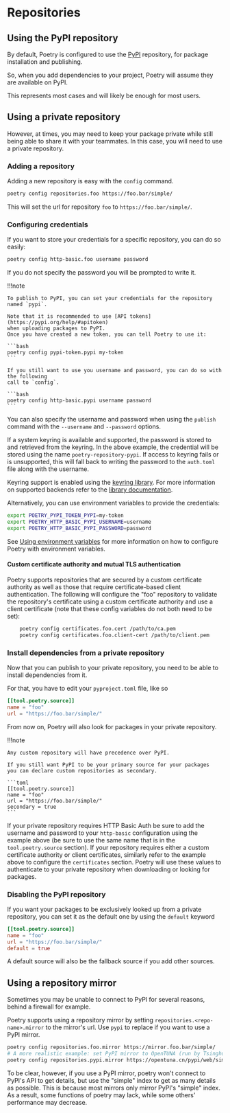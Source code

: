 # Repositories

## Using the PyPI repository

By default, Poetry is configured to use the [PyPI](https://pypi.org) repository,
for package installation and publishing.

So, when you add dependencies to your project, Poetry will assume they are available
on PyPI.

This represents most cases and will likely be enough for most users.


## Using a private repository

However, at times, you may need to keep your package private while still being
able to share it with your teammates. In this case, you will need to use a private
repository.

### Adding a repository

Adding a new repository is easy with the `config` command.

```bash
poetry config repositories.foo https://foo.bar/simple/
```

This will set the url for repository `foo` to `https://foo.bar/simple/`.

### Configuring credentials

If you want to store your credentials for a specific repository, you can do so easily:

```bash
poetry config http-basic.foo username password
```

If you do not specify the password you will be prompted to write it.

!!!note

    To publish to PyPI, you can set your credentials for the repository named `pypi`.

    Note that it is recommended to use [API tokens](https://pypi.org/help/#apitoken)
    when uploading packages to PyPI.
    Once you have created a new token, you can tell Poetry to use it:

    ```bash
    poetry config pypi-token.pypi my-token
    ```

    If you still want to use you username and password, you can do so with the following
    call to `config`.

    ```bash
    poetry config http-basic.pypi username password
    ```

You can also specify the username and password when using the `publish` command
with the `--username` and `--password` options.

If a system keyring is available and supported, the password is stored to and retrieved from the keyring. In the above example, the credential will be stored using the name `poetry-repository-pypi`. If access to keyring fails or is unsupported, this will fall back to writing the password to the `auth.toml` file along with the username.

Keyring support is enabled using the [keyring library](https://pypi.org/project/keyring/). For more information on supported backends refer to the [library documentation](https://keyring.readthedocs.io/en/latest/?badge=latest).

Alternatively, you can use environment variables to provide the credentials:

```bash
export POETRY_PYPI_TOKEN_PYPI=my-token
export POETRY_HTTP_BASIC_PYPI_USERNAME=username
export POETRY_HTTP_BASIC_PYPI_PASSWORD=password
```

See [Using environment variables](/docs/configuration/#using-environment-variables) for more information
on how to configure Poetry with environment variables.

#### Custom certificate authority and mutual TLS authentication
Poetry supports repositories that are secured by a custom certificate authority as well as those that require
certificate-based client authentication.  The following will configure the "foo" repository to validate the repository's
certificate using a custom certificate authority and use a client certificate (note that these config variables do not
both need to be set):
```bash
    poetry config certificates.foo.cert /path/to/ca.pem
    poetry config certificates.foo.client-cert /path/to/client.pem
```

### Install dependencies from a private repository

Now that you can publish to your private repository, you need to be able to
install dependencies from it.

For that, you have to edit your `pyproject.toml` file, like so

```toml
[[tool.poetry.source]]
name = "foo"
url = "https://foo.bar/simple/"
```

From now on, Poetry will also look for packages in your private repository.

!!!note

    Any custom repository will have precedence over PyPI.

    If you still want PyPI to be your primary source for your packages
    you can declare custom repositories as secondary.

    ```toml
    [[tool.poetry.source]]
    name = "foo"
    url = "https://foo.bar/simple/"
    secondary = true
    ```

If your private repository requires HTTP Basic Auth be sure to add the username and
password to your `http-basic` configuration using the example above (be sure to use the
same name that is in the `tool.poetry.source` section). If your repository requires either
a custom certificate authority or client certificates, similarly refer to the example above to configure the
`certificates` section. Poetry will use these values to authenticate to your private repository when downloading or
looking for packages.


### Disabling the PyPI repository

If you want your packages to be exclusively looked up from a private
repository, you can set it as the default one by using the `default` keyword

```toml
[[tool.poetry.source]]
name = "foo"
url = "https://foo.bar/simple/"
default = true
```

A default source will also be the fallback source if you add other sources.

## Using a repository mirror

Sometimes you may be unable to connect to PyPI for several reasons, behind a firewall for example.

Poetry supports using a repository mirror by setting `repositories.<repo-name>.mirror` to the mirror's url. Use `pypi` to replace <repo-name> if you want to use a PyPI mirror.

```bash
poetry config repositories.foo.mirror https://mirror.foo.bar/simple/
# A more realistic example: set PyPI mirror to OpenTUNA (run by Tsinghua University in China)
poetry config repositories.pypi.mirror https://opentuna.cn/pypi/web/simple/
```

To be clear, however, if you use a PyPI mirror, poetry won't connect to PyPI's API to get details, but use the "simple" index to get as many details as possible. This is because most mirrors only mirror PyPI's "simple" index. As a result, some functions of poetry may lack, while some others' performance may decrease.
